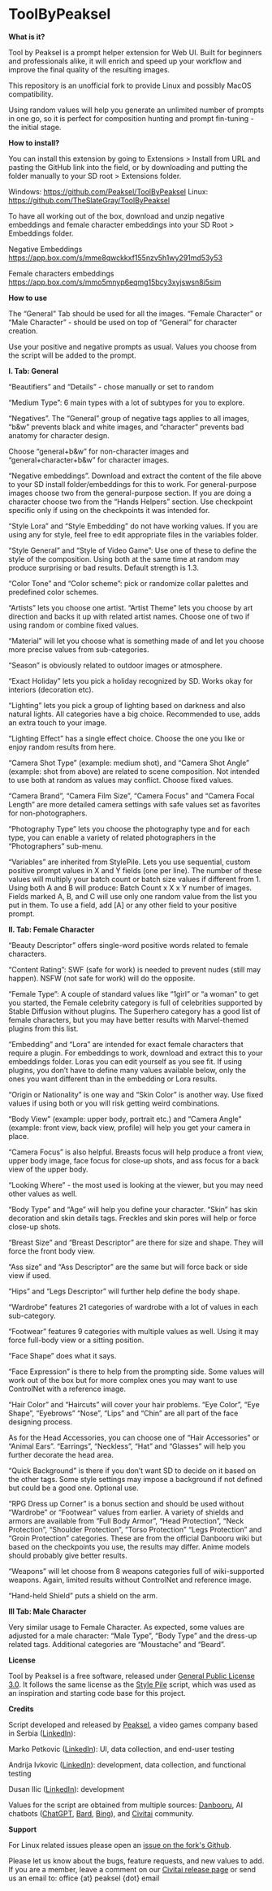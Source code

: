 # ToolByPeaksel

**What is it?**

Tool by Peaksel is a prompt helper extension for Web UI. Built for beginners and professionals alike, it will enrich and speed up your workflow and improve the final quality of the resulting images.

This repository is an unofficial fork to provide Linux and possibly MacOS compatibility.

Using random values will help you generate an unlimited number of prompts in one go, so it is perfect for composition hunting and prompt fin-tuning - the initial stage.

**How to install?**

You can install this extension by going to Extensions > Install from URL and pasting the GitHub link into the field, or by downloading and putting the folder manually to your SD root > Extensions folder.

Windows: https://github.com/Peaksel/ToolByPeaksel
Linux: https://github.com/TheSlateGray/ToolByPeaksel

To have all working out of the box, download and unzip negative embeddings and female character embeddings into your SD Root > Embeddings folder.

Negative Embeddings
https://app.box.com/s/mme8qwckkxf155nzv5h1wy291md53y53

Female characters embeddings
https://app.box.com/s/mmo5mnyp6eqmg15bcy3xyjswsn8i5sim

**How to use**

The “General” Tab should be used for all the images. “Female Character” or “Male Character” - should be used on top of “General” for character creation.

Use your positive and negative prompts as usual. Values you choose from the script will be added to the prompt.

**I. Tab: General**

“Beautifiers” and “Details” - chose manually or set to random

“Medium Type”: 6 main types with a lot of subtypes for you to explore.

“Negatives”. The “General” group of negative tags applies to all images, “b&w” prevents black and white images, and “character” prevents bad anatomy for character design. 

Choose “general+b&w” for non-character images and “general+character+b&w” for character images.

“Negative embeddings”. Download and extract the content of the file above to your SD install folder/embeddings for this to work. For general-purpose images choose two from the general-purpose section. If you are doing a character choose two from the “Hands Helpers” section. Use checkpoint specific only if using on the checkpoints it was intended for.

“Style Lora” and “Style Embedding” do not have working values. If you are using any for style, feel free to edit appropriate files in the variables folder.

“Style General” and “Style of Video Game”: Use one of these to define the style of the composition. Using both at the same time at random may produce surprising or bad results. Default strength is 1.3.

“Color Tone” and “Color scheme”: pick or randomize collar palettes and predefined color schemes.

“Artists” lets you choose one artist. “Artist Theme” lets you choose by art direction and backs it up with related artist names. Choose one of two if using random or combine fixed values.

“Material” will let you choose what is something made of and let you choose more precise values from sub-categories.

“Season” is obviously related to outdoor images or atmosphere.

“Exact Holiday” lets you pick a holiday recognized by SD. Works okay for interiors (decoration etc).

“Lighting” lets you pick a group of lighting based on darkness and also natural lights. All categories have a big choice. Recommended to use, adds an extra touch to your image.

“Lighting Effect” has a single effect choice. Choose the one you like or enjoy random results from here.

“Camera Shot Type” (example: medium shot), and “Camera Shot Angle” (example: shot from above) are related to scene composition. Not intended to use both at random as values may conflict. Choose fixed values.

“Camera Brand”, “Camera Film Size”, “Camera Focus” and “Camera Focal Length” are  more detailed camera settings with safe values set as favorites for non-photographers.

“Photography Type” lets you choose the photography type and for each type, you can enable a variety of related photographers in the “Photographers” sub-menu.

“Variables” are inherited from StylePile. Lets you use sequential, custom positive prompt values in X and Y fields (one per line). The number of these values will multiply your batch count or batch size values if different from 1. Using both A and B will produce: Batch Count x X x Y number of images.
Fields marked A, B, and C will use only one random value from the list you put in them.
To use a field, add [A] or any other field to your positive prompt.

**II. Tab: Female Character**

“Beauty Descriptor” offers single-word positive words related to female characters.

“Content Rating”: SWF (safe for work) is needed to prevent nudes (still may happen). NSFW (not safe for work) will do the opposite.

“Female Type”: A couple of standard values like “1girl” or “a woman” to get you started, the Female celebrity category is full of celebrities supported by Stable Diffusion without plugins. The Superhero category has a good list of female characters, but you may have better results with Marvel-themed plugins from this list.

“Embedding” and “Lora” are intended for exact female characters that require a plugin. For embeddings to work, download and extract this to your embeddings folder. Loras you can edit yourself as you see fit. If using plugins, you don’t have to define many values available below, only the ones you want different than in the embedding or Lora results.

“Origin or Nationality” is one way and “Skin Color” is another way. Use fixed values if using both or you will risk getting weird combinations.

“Body View” (example: upper body, portrait etc.) and “Camera Angle” (example: front view, back view, profile) will help you get your camera in place.

“Camera Focus” is also helpful. Breasts focus will help produce a front view, upper body image, face focus for close-up shots, and ass focus for a back view of the upper body.

“Looking Where” - the most used is looking at the viewer, but you may need other values as well.

“Body Type” and “Age” will help you define your character. “Skin” has skin decoration and skin details tags. Freckles and skin pores will help or force close-up shots.

“Breast Size” and “Breast Descriptor” are there for size and shape. They will force the front body view.

“Ass size” and “Ass Descriptor” are the same but will force back or side view if used.

“Hips” and “Legs Descriptor” will further help define the body shape.

“Wardrobe” features 21 categories of wardrobe with a lot of values in each sub-category.

“Footwear” features 9 categories with multiple values as well. Using it may force full-body view or a sitting position.

“Face Shape” does what it says.

“Face Expression” is there to help from the prompting side. Some values will work out of the box but for more complex ones you may want to use ControlNet with a reference image.

“Hair Color” and “Haircuts” will cover your hair problems. “Eye Color”, “Eye Shape”, “Eyebrows” “Nose”, “Lips” and “Chin” are all part of the face designing process.

As for the Head Accessories, you can choose one of “Hair Accessories” or “Animal Ears”. “Earrings”, “Neckless”, “Hat” and “Glasses” will help you further decorate the head area.

“Quick Background” is there if you don’t want SD to decide on it based on the other tags. Some style settings may impose a background if not defined but could be a good one. Optional use.

“RPG Dress up Corner” is a bonus section and should be used without “Wardrobe” or “Footwear” values from earlier. A variety of shields and armors are available from “Full Body Armor”, “Head Protection”, “Neck Protection”, “Shoulder Protection”, “Torso Protection” “Legs Protection” and “Groin Protection” categories. These are from the official Danbooru wiki but based on the checkpoints you use, the results may differ. Anime models should probably give better results.

“Weapons” will let choose from 8 weapons categories full of wiki-supported weapons. Again, limited results without ControlNet and reference image.

“Hand-held Shield” puts a shield on the arm.

**III Tab: Male Character**

Very similar usage to Female Character. As expected, some values are adjusted for a male character: “Male Type”, “Body Type” and the dress-up related tags. Additional categories are “Moustache” and “Beard”. 


**License**

Tool by Peaksel is a free software, released under [General Public License 3.0](https://www.gnu.org/licenses/gpl-3.0.en.html).
It follows the same license as the [Style Pile](https://github.com/some9000/StylePile) script, which was used as an inspiration and starting code base for this project.

**Credits**

Script developed and released by [Peaksel](https://www.peaksel.com/ "Peaksel's Homepage"), a video games company based in Serbia ([LinkedIn](https://www.linkedin.com/company/peaksel-doo/ "Peaksel's LinkedIn")):

Marko Petkovic ([LinkedIn](https://www.linkedin.com/in/petkovicmarko/)): UI, data collection, and end-user testing

Andrija Ivkovic ([LinkedIn](https://www.linkedin.com/in/andrija-ivkovic-6a6285261/)): development, data collection, and functional testing

Dusan Ilic ([LinkedIn](https://www.linkedin.com/in/du%C5%A1an-ili%C4%87-a9a85173/)): development

Values for the script are obtained from multiple sources: [Danbooru](https://danbooru.donmai.us/), AI chatbots ([ChatGPT](https://chat.openai.com/), [Bard](https://bard.google.com/), [Bing](https://www.bing.com/search?q=bing+ai&form=ANNTH1&refig=2422a3eae03b42f5a8961a9afb6f42d8)), and [Civitai](https://civitai.com/?query=wildcards&view=feed) community.

**Support**

For Linux related issues please open an [issue on the fork's Github](https://github.com/TheSlateGray/ToolByPeaksel/issues).


Please let us know about the bugs, feature requests, and new values to add. If you are a member, leave a comment on our [Civitai release page](https://civitai.com/models/99663/tool-by-peaksel-prompting-helper-script-stylepile-on-steroids) or send us an email to: office {at} peaksel {dot} email
